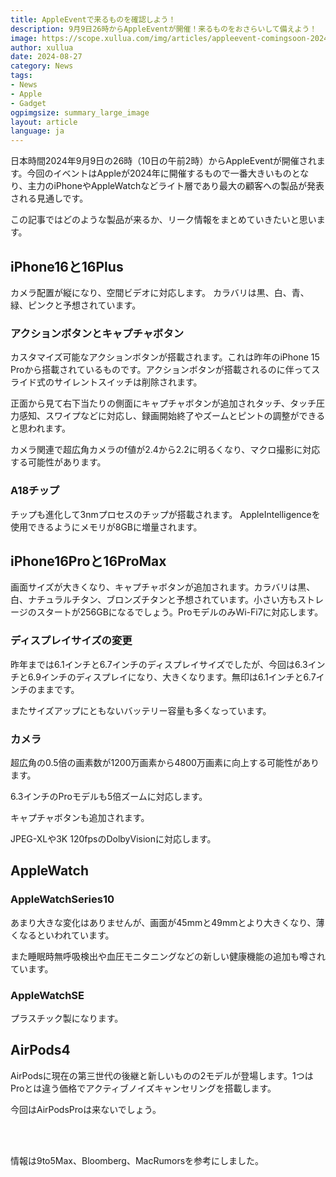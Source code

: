 ```yaml
---
title: AppleEventで来るものを確認しよう！
description: 9月9日26時からAppleEventが開催！来るものをおさらいして備えよう！
image: https://scope.xullua.com/img/articles/appleevent-comingsoon-202490909.webp
author: xullua
date: 2024-08-27
category: News
tags:
- News
- Apple
- Gadget
ogpimgsize: summary_large_image
layout: article
language: ja
---
```

日本時間2024年9月9日の26時（10日の午前2時）からAppleEventが開催されます。今回のイベントはAppleが2024年に開催するもので一番大きいものとなり、主力のiPhoneやAppleWatchなどライト層であり最大の顧客への製品が発表される見通しです。

この記事ではどのような製品が来るか、リーク情報をまとめていきたいと思います。


## iPhone16と16Plus
カメラ配置が縦になり、空間ビデオに対応します。
カラバリは黒、白、青、緑、ピンクと予想されています。

### アクションボタンとキャプチャボタン
カスタマイズ可能なアクションボタンが搭載されます。これは昨年のiPhone 15 Proから搭載されているものです。アクションボタンが搭載されるのに伴ってスライド式のサイレントスイッチは削除されます。

正面から見て右下当たりの側面にキャプチャボタンが追加されタッチ、タッチ圧力感知、スワイプなどに対応し、録画開始終了やズームとピントの調整ができると思われます。

カメラ関連で超広角カメラのf値が2.4から2.2に明るくなり、マクロ撮影に対応する可能性があります。


### A18チップ
チップも進化して3nmプロセスのチップが搭載されます。
AppleIntelligenceを使用できるようにメモリが8GBに増量されます。


## iPhone16Proと16ProMax
画面サイズが大きくなり、キャプチャボタンが追加されます。カラバリは黒、白、ナチュラルチタン、ブロンズチタンと予想されています。小さい方もストレージのスタートが256GBになるでしょう。ProモデルのみWi-Fi7に対応します。

### ディスプレイサイズの変更
昨年までは6.1インチと6.7インチのディスプレイサイズでしたが、今回は6.3インチと6.9インチのディスプレイになり、大きくなります。無印は6.1インチと6.7インチのままです。

またサイズアップにともないバッテリー容量も多くなっています。

### カメラ
超広角の0.5倍の画素数が1200万画素から4800万画素に向上する可能性があります。

6.3インチのProモデルも5倍ズームに対応します。

キャプチャボタンも追加されます。

JPEG-XLや3K 120fpsのDolbyVisionに対応します。


## AppleWatch
### AppleWatchSeries10
あまり大きな変化はありませんが、画面が45mmと49mmとより大きくなり、薄くなるといわれています。

また睡眠時無呼吸検出や血圧モニタニングなどの新しい健康機能の追加も噂されています。


### AppleWatchSE
プラスチック製になります。


## AirPods4
AirPodsに現在の第三世代の後継と新しいものの2モデルが登場します。1つはProとは違う価格でアクティブノイズキャンセリングを搭載します。

今回はAirPodsProは来ないでしょう。


<br><br>

情報は9to5Max、Bloomberg、MacRumorsを参考にしました。